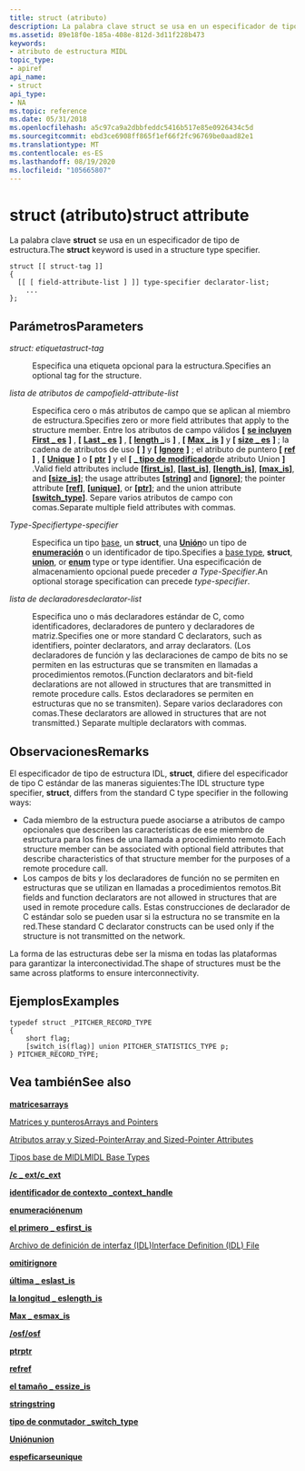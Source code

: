 ```yaml
---
title: struct (atributo)
description: La palabra clave struct se usa en un especificador de tipo de estructura.
ms.assetid: 89e18f0e-185a-408e-812d-3d11f228b473
keywords:
- atributo de estructura MIDL
topic_type:
- apiref
api_name:
- struct
api_type:
- NA
ms.topic: reference
ms.date: 05/31/2018
ms.openlocfilehash: a5c97ca9a2dbbfeddc5416b517e85e0926434c5d
ms.sourcegitcommit: ebd3ce6908ff865f1ef66f2fc96769be0aad82e1
ms.translationtype: MT
ms.contentlocale: es-ES
ms.lasthandoff: 08/19/2020
ms.locfileid: "105665807"
---
```

# <a name="struct-attribute"></a><span data-ttu-id="dfba3-104">struct (atributo)</span><span class="sxs-lookup"><span data-stu-id="dfba3-104">struct attribute</span></span>

<span data-ttu-id="dfba3-105">La palabra clave **struct** se usa en un especificador de tipo de estructura.</span><span class="sxs-lookup"><span data-stu-id="dfba3-105">The **struct** keyword is used in a structure type specifier.</span></span>

``` syntax
struct [[ struct-tag ]] 
{
  [[ [ field-attribute-list ] ]] type-specifier declarator-list;
    ...
};
```

## <a name="parameters"></a><span data-ttu-id="dfba3-106">Parámetros</span><span class="sxs-lookup"><span data-stu-id="dfba3-106">Parameters</span></span>

<dl> <dt>

<span data-ttu-id="dfba3-107">*struct: etiqueta*</span><span class="sxs-lookup"><span data-stu-id="dfba3-107">*struct-tag*</span></span> 
</dt> <dd>

<span data-ttu-id="dfba3-108">Especifica una etiqueta opcional para la estructura.</span><span class="sxs-lookup"><span data-stu-id="dfba3-108">Specifies an optional tag for the structure.</span></span>

</dd> <dt>

<span data-ttu-id="dfba3-109">*lista de atributos de campo*</span><span class="sxs-lookup"><span data-stu-id="dfba3-109">*field-attribute-list*</span></span> 
</dt> <dd>

<span data-ttu-id="dfba3-110">Especifica cero o más atributos de campo que se aplican al miembro de estructura.</span><span class="sxs-lookup"><span data-stu-id="dfba3-110">Specifies zero or more field attributes that apply to the structure member.</span></span> <span data-ttu-id="dfba3-111">Entre los atributos de campo válidos **\[** [**se incluyen First \_ es**](first-is.md) **\]** , **\[** [**Last \_ es**](last-is.md) **\]** , **\[** [**length \_**](length-is.md)is **\]** , **\[** [**Max \_ is**](max-is.md) **\]** y **\[** [**size \_ es**](size-is.md) **\]** ; la cadena de atributos de uso **\[** [](string.md) **\]** y **\[** [**Ignore**](ignore.md) **\]** ; el atributo de puntero **\[** [**ref**](ref.md) **\]** , **\[** [**Unique**](unique.md) **\]** o **\[** [**ptr**](ptr.md) **\]** y el **\[** [**\_ tipo de modificador**](switch-type.md)de atributo Union **\]** .</span><span class="sxs-lookup"><span data-stu-id="dfba3-111">Valid field attributes include **\[**[**first\_is**](first-is.md)**\]**, **\[**[**last\_is**](last-is.md)**\]**, **\[**[**length\_is**](length-is.md)**\]**, **\[**[**max\_is**](max-is.md)**\]**, and **\[**[**size\_is**](size-is.md)**\]**; the usage attributes **\[**[**string**](string.md)**\]** and **\[**[**ignore**](ignore.md)**\]**; the pointer attribute **\[**[**ref**](ref.md)**\]**, **\[**[**unique**](unique.md)**\]**, or **\[**[**ptr**](ptr.md)**\]**; and the union attribute **\[**[**switch\_type**](switch-type.md)**\]**.</span></span> <span data-ttu-id="dfba3-112">Separe varios atributos de campo con comas.</span><span class="sxs-lookup"><span data-stu-id="dfba3-112">Separate multiple field attributes with commas.</span></span>

</dd> <dt>

<span data-ttu-id="dfba3-113">*Type-Specifier*</span><span class="sxs-lookup"><span data-stu-id="dfba3-113">*type-specifier*</span></span> 
</dt> <dd>

<span data-ttu-id="dfba3-114">Especifica un tipo [base](midl-base-types.md), un **struct**, una [**Unión**](union.md)o un tipo de [**enumeración**](enum.md) o un identificador de tipo.</span><span class="sxs-lookup"><span data-stu-id="dfba3-114">Specifies a [base type](midl-base-types.md), **struct**, [**union**](union.md), or [**enum**](enum.md) type or type identifier.</span></span> <span data-ttu-id="dfba3-115">Una especificación de almacenamiento opcional puede preceder *a Type-Specifier*.</span><span class="sxs-lookup"><span data-stu-id="dfba3-115">An optional storage specification can precede *type-specifier*.</span></span>

</dd> <dt>

<span data-ttu-id="dfba3-116">*lista de declaradores*</span><span class="sxs-lookup"><span data-stu-id="dfba3-116">*declarator-list*</span></span> 
</dt> <dd>

<span data-ttu-id="dfba3-117">Especifica uno o más declaradores estándar de C, como identificadores, declaradores de puntero y declaradores de matriz.</span><span class="sxs-lookup"><span data-stu-id="dfba3-117">Specifies one or more standard C declarators, such as identifiers, pointer declarators, and array declarators.</span></span> <span data-ttu-id="dfba3-118">(Los declaradores de función y las declaraciones de campo de bits no se permiten en las estructuras que se transmiten en llamadas a procedimientos remotos.</span><span class="sxs-lookup"><span data-stu-id="dfba3-118">(Function declarators and bit-field declarations are not allowed in structures that are transmitted in remote procedure calls.</span></span> <span data-ttu-id="dfba3-119">Estos declaradores se permiten en estructuras que no se transmiten). Separe varios declaradores con comas.</span><span class="sxs-lookup"><span data-stu-id="dfba3-119">These declarators are allowed in structures that are not transmitted.) Separate multiple declarators with commas.</span></span>

</dd> </dl>

## <a name="remarks"></a><span data-ttu-id="dfba3-120">Observaciones</span><span class="sxs-lookup"><span data-stu-id="dfba3-120">Remarks</span></span>

<span data-ttu-id="dfba3-121">El especificador de tipo de estructura IDL, **struct**, difiere del especificador de tipo C estándar de las maneras siguientes:</span><span class="sxs-lookup"><span data-stu-id="dfba3-121">The IDL structure type specifier, **struct**, differs from the standard C type specifier in the following ways:</span></span>

-   <span data-ttu-id="dfba3-122">Cada miembro de la estructura puede asociarse a atributos de campo opcionales que describen las características de ese miembro de estructura para los fines de una llamada a procedimiento remoto.</span><span class="sxs-lookup"><span data-stu-id="dfba3-122">Each structure member can be associated with optional field attributes that describe characteristics of that structure member for the purposes of a remote procedure call.</span></span>
-   <span data-ttu-id="dfba3-123">Los campos de bits y los declaradores de función no se permiten en estructuras que se utilizan en llamadas a procedimientos remotos.</span><span class="sxs-lookup"><span data-stu-id="dfba3-123">Bit fields and function declarators are not allowed in structures that are used in remote procedure calls.</span></span> <span data-ttu-id="dfba3-124">Estas construcciones de declarador de C estándar solo se pueden usar si la estructura no se transmite en la red.</span><span class="sxs-lookup"><span data-stu-id="dfba3-124">These standard C declarator constructs can be used only if the structure is not transmitted on the network.</span></span>

<span data-ttu-id="dfba3-125">La forma de las estructuras debe ser la misma en todas las plataformas para garantizar la interconectividad.</span><span class="sxs-lookup"><span data-stu-id="dfba3-125">The shape of structures must be the same across platforms to ensure interconnectivity.</span></span>

## <a name="examples"></a><span data-ttu-id="dfba3-126">Ejemplos</span><span class="sxs-lookup"><span data-stu-id="dfba3-126">Examples</span></span>

``` syntax
typedef struct _PITCHER_RECORD_TYPE 
{ 
    short flag; 
    [switch_is(flag)] union PITCHER_STATISTICS_TYPE p; 
} PITCHER_RECORD_TYPE;
```

## <a name="see-also"></a><span data-ttu-id="dfba3-127">Vea también</span><span class="sxs-lookup"><span data-stu-id="dfba3-127">See also</span></span>

<dl> <dt>

[<span data-ttu-id="dfba3-128">**matrices**</span><span class="sxs-lookup"><span data-stu-id="dfba3-128">**arrays**</span></span>](arrays-1.md)
</dt> <dt>

[<span data-ttu-id="dfba3-129">Matrices y punteros</span><span class="sxs-lookup"><span data-stu-id="dfba3-129">Arrays and Pointers</span></span>](/windows/desktop/Rpc/arrays-and-pointers)
</dt> <dt>

[<span data-ttu-id="dfba3-130">Atributos array y Sized-Pointer</span><span class="sxs-lookup"><span data-stu-id="dfba3-130">Array and Sized-Pointer Attributes</span></span>](array-and-sized-pointer-attributes.md)
</dt> <dt>

[<span data-ttu-id="dfba3-131">Tipos base de MIDL</span><span class="sxs-lookup"><span data-stu-id="dfba3-131">MIDL Base Types</span></span>](midl-base-types.md)
</dt> <dt>

[<span data-ttu-id="dfba3-132">**/c \_ ext**</span><span class="sxs-lookup"><span data-stu-id="dfba3-132">**/c\_ext**</span></span>](-c-ext.md)
</dt> <dt>

[<span data-ttu-id="dfba3-133">**identificador de contexto \_**</span><span class="sxs-lookup"><span data-stu-id="dfba3-133">**context\_handle**</span></span>](context-handle.md)
</dt> <dt>

[<span data-ttu-id="dfba3-134">**enumeración**</span><span class="sxs-lookup"><span data-stu-id="dfba3-134">**enum**</span></span>](enum.md)
</dt> <dt>

[<span data-ttu-id="dfba3-135">**el primero \_ es**</span><span class="sxs-lookup"><span data-stu-id="dfba3-135">**first\_is**</span></span>](first-is.md)
</dt> <dt>

[<span data-ttu-id="dfba3-136">Archivo de definición de interfaz (IDL)</span><span class="sxs-lookup"><span data-stu-id="dfba3-136">Interface Definition (IDL) File</span></span>](interface-definition-idl-file.md)
</dt> <dt>

[<span data-ttu-id="dfba3-137">**omitir**</span><span class="sxs-lookup"><span data-stu-id="dfba3-137">**ignore**</span></span>](ignore.md)
</dt> <dt>

[<span data-ttu-id="dfba3-138">**última \_ es**</span><span class="sxs-lookup"><span data-stu-id="dfba3-138">**last\_is**</span></span>](last-is.md)
</dt> <dt>

[<span data-ttu-id="dfba3-139">**la longitud \_ es**</span><span class="sxs-lookup"><span data-stu-id="dfba3-139">**length\_is**</span></span>](length-is.md)
</dt> <dt>

[<span data-ttu-id="dfba3-140">**Max \_ es**</span><span class="sxs-lookup"><span data-stu-id="dfba3-140">**max\_is**</span></span>](max-is.md)
</dt> <dt>

[<span data-ttu-id="dfba3-141">**/osf**</span><span class="sxs-lookup"><span data-stu-id="dfba3-141">**/osf**</span></span>](-osf.md)
</dt> <dt>

[<span data-ttu-id="dfba3-142">**ptr**</span><span class="sxs-lookup"><span data-stu-id="dfba3-142">**ptr**</span></span>](ptr.md)
</dt> <dt>

[<span data-ttu-id="dfba3-143">**ref**</span><span class="sxs-lookup"><span data-stu-id="dfba3-143">**ref**</span></span>](ref.md)
</dt> <dt>

[<span data-ttu-id="dfba3-144">**el tamaño \_ es**</span><span class="sxs-lookup"><span data-stu-id="dfba3-144">**size\_is**</span></span>](size-is.md)
</dt> <dt>

[<span data-ttu-id="dfba3-145">**string**</span><span class="sxs-lookup"><span data-stu-id="dfba3-145">**string**</span></span>](string.md)
</dt> <dt>

[<span data-ttu-id="dfba3-146">**tipo de conmutador \_**</span><span class="sxs-lookup"><span data-stu-id="dfba3-146">**switch\_type**</span></span>](switch-type.md)
</dt> <dt>

[<span data-ttu-id="dfba3-147">**Unión**</span><span class="sxs-lookup"><span data-stu-id="dfba3-147">**union**</span></span>](union.md)
</dt> <dt>

[<span data-ttu-id="dfba3-148">**espeficarse**</span><span class="sxs-lookup"><span data-stu-id="dfba3-148">**unique**</span></span>](unique.md)
</dt> </dl>

 

 